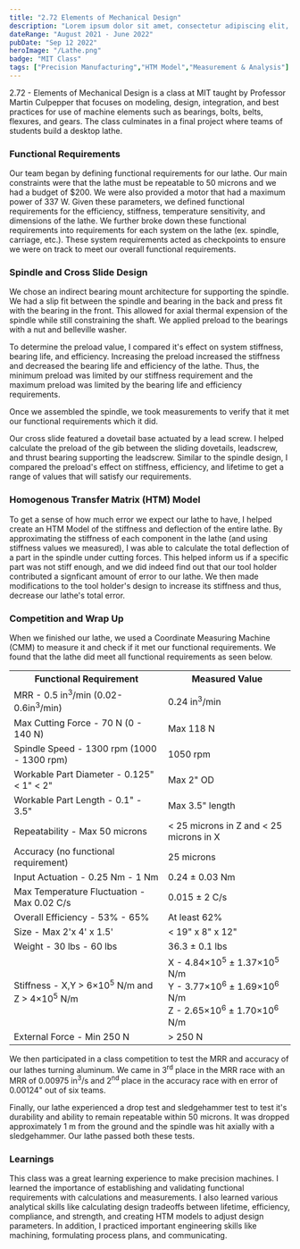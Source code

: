 ```yaml
---
title: "2.72 Elements of Mechanical Design"
description: "Lorem ipsum dolor sit amet, consectetur adipiscing elit, sed do eiusmod tempor incididunt ut labore et dolore magna aliqua."
dateRange: "August 2021 - June 2022"
pubDate: "Sep 12 2022"
heroImage: "/Lathe.png"
badge: "MIT Class"
tags: ["Precision Manufacturing","HTM Model","Measurement & Analysis"]
---
```


2.72 - Elements of Mechanical Design is a class at MIT taught by Professor Martin Culpepper that focuses on modeling, design, integration, and best practices for use of machine elements such as bearings, bolts, belts, flexures, and gears. The class culminates in a final project where teams of students build a desktop lathe.

<h3>Functional Requirements</h3>

Our team began by defining functional requirements for our lathe. Our main constraints were that the lathe must be repeatable to 50 microns and we had a budget of $200. We were also provided a motor that had a maximum power of 337 W. Given these parameters, we defined functional requirements for the efficiency, stiffness, temperature sensitivity, and dimensions of the lathe. We further broke down these functional requirements into requirements for each system on the lathe (ex. spindle, carriage, etc.). These system requirements acted as checkpoints to ensure we were on track to meet our overall functional requirements.

<h3>Spindle and Cross Slide Design</h3>

We chose an indirect bearing mount architecture for supporting the spindle. We had a slip fit between the spindle and bearing in the back and press fit with the bearing in the front. This allowed for axial thermal expension of the spindle while still constraining the shaft. We applied preload to the bearings with a nut and belleville washer.

To determine the preload value, I compared it's effect on system stiffness, bearing life, and efficiency. Increasing the preload increased the stiffness and decreased the bearing life and efficiency of the lathe. Thus, the minimum preload was limited by our stiffness requirement and the maximum preload was limited by the bearing life and efficiency requirements.

Once we assembled the spindle, we took measurements to verify that it met our functional requirements which it did.

Our cross slide featured a dovetail base actuated by a lead screw. I helped calculate the preload of the gib between the sliding dovetails, leadscrew, and thrust bearing supporting the leadscrew. Similar to the spindle design, I compared the preload's effect on stiffness, efficiency, and lifetime to get a range of values that will satisfy our requirements.

<h3>Homogenous Transfer Matrix (HTM) Model</h3>

To get a sense of how much error we expect our lathe to have, I helped create an HTM Model of the stiffness and deflection of the entire lathe. By approximating the stiffness of each component in the lathe (and using stiffness values we measured), I was able to calculate the total deflection of a part in the spindle under cutting forces. This helped inform us if a specific part was not stiff enough, and we did indeed find out that our tool holder contributed a signficant amount of error to our lathe. We then made modifications to the tool holder's design to increase its stiffness and thus, decrease our lathe's total error.

<h3>Competition and Wrap Up</h3>

When we finished our lathe, we used a Coordinate Measuring Machine (CMM) to measure it and check if it met our functional requirements. We found that the lathe did meet all functional requirements as seen below.
<table>
    <tr>
        <th>Functional Requirement</th>
        <th>Measured Value</th>
    </tr>
    <tr>
        <td>MRR - 0.5 in<sup>3</sup>/min (0.02-0.6in<sup>3</sup>/min)</td>
        <td>0.24 in<sup>3</sup>/min</td>
    </tr>
    <tr>
        <td>Max Cutting Force - 70 N (0 - 140 N)</td>
        <td>Max 118 N</td>
    </tr>
    <tr>
        <td>Spindle Speed - 1300 rpm (1000 - 1300 rpm)</td>
        <td>1050 rpm</td>
    </tr>
    <tr>
        <td>Workable Part Diameter - 0.125" < 1" < 2"</td>
        <td>Max 2" OD</td>
    </tr>
    <tr>
        <td>Workable Part Length - 0.1" - 3.5"</td>
        <td>Max 3.5" length</td>
    </tr>
    <tr>
        <td>Repeatability - Max 50 microns</td>
        <td> < 25 microns in Z and < 25 microns in X </td>
    </tr>
    <tr>
        <td>Accuracy (no functional requirement)</td>
        <td>25 microns</td>
    </tr>
    <tr>
        <td>Input Actuation - 0.25 Nm - 1 Nm</td>
        <td> 0.24 &plusmn 0.03 Nm </td>
    </tr>
    <tr>
        <td>Max Temperature Fluctuation - Max 0.02 C/s </td>
        <td>0.015 &plusmn 2 C/s</td>
    </tr>
    <tr>
        <td>Overall Efficiency - 53% - 65%</td>
        <td>At least 62%</td>
    </tr>
    <tr>
        <td>Size - Max 2'x 4' x 1.5'</td>
        <td> < 19" x 8" x 12" </td>
    </tr>
    <tr>
        <td>Weight - 30 lbs - 60 lbs</td>
        <td>36.3 &plusmn 0.1 lbs</td>
    </tr>
    <tr>
        <td>Stiffness - X,Y > 6&times10<sup>5</sup> N/m and Z > 4&times10<sup>5</sup> N/m </td>
        <td>X - 4.84&times10<sup>5</sup> &plusmn 1.37&times10<sup>5</sup> N/m <br> Y - 3.77&times10<sup>6</sup> &plusmn 1.69&times10<sup>6</sup> N/m <br> Z - 2.65&times10<sup>6</sup> &plusmn 1.70&times10<sup>6</sup> N/m </td>
    </tr>
    <tr>
        <td>External Force - Min 250 N </td>
        <td> > 250 N </td>
    </tr>
</table>

We then participated in a class competition to test the MRR and accuracy of our lathes turning aluminum. We came in 3<sup>rd</sup> place in the MRR race with an MRR of 0.00975 in<sup>3</sup>/s and 2<sup>nd</sup> place in the accuracy race with en error of 0.00124" out of six teams. 

Finally, our lathe experienced a drop test and sledgehammer test to test it's durability and ability to remain repeatable within 50 microns. It was dropped approximately 1 m from the ground and the spindle was hit axially with a sledgehammer. Our lathe passed both these tests.

<h3>Learnings</h3>

This class was a great learning experience to make precision machines. I learned the importance of establishing and validating functional requirements with calculations and measurements. I also learned various analytical skills like calculating design tradeoffs between lifetime, efficiency, compliance, and strength, and creating HTM models to adjust design parameters. In addition, I practiced important engineering skills like machining, formulating process plans, and communicating.